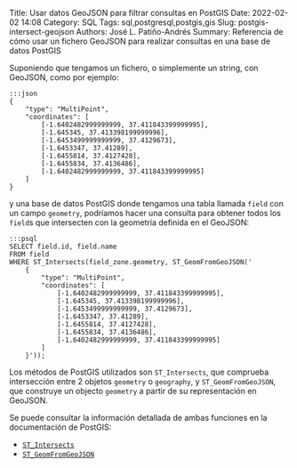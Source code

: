 Title: Usar datos GeoJSON para filtrar consultas en PostGIS
Date: 2022-02-02 14:08
Category: SQL
Tags: sql,postgresql,postgis,gis
Slug: postgis-intersect-geojson
Authors: José L. Patiño-Andrés
Summary: Referencia de cómo usar un fichero GeoJSON para realizar consultas en una base de datos PostGIS

Suponiendo que tengamos un fichero, o simplemente un string, con GeoJSON, como por ejemplo:

    :::json
    {
        "type": "MultiPoint", 
        "coordinates": [
            [-1.6402482999999999, 37.411843399999995], 
            [-1.645345, 37.413398199999996], 
            [-1.6453499999999999, 37.4129673], 
            [-1.6453347, 37.41289], 
            [-1.6455814, 37.4127428], 
            [-1.6455834, 37.4136486],
            [-1.6402482999999999, 37.411843399999995]
        ]
    }

y una base de datos PostGIS donde tengamos una tabla llamada `field` con un campo `geometry`,
podríamos hacer una consulta para obtener todos los `field`s que intersecten con la geometría
definida en el GeoJSON:

    :::psql
    SELECT field.id, field.name 
    FROM field 
    WHERE ST_Intersects(field_zone.geometry, ST_GeomFromGeoJSON('
        {
            "type": "MultiPoint", 
            "coordinates": [
                [-1.6402482999999999, 37.411843399999995], 
                [-1.645345, 37.413398199999996], 
                [-1.6453499999999999, 37.4129673], 
                [-1.6453347, 37.41289], 
                [-1.6455814, 37.4127428], 
                [-1.6455834, 37.4136486],
                [-1.6402482999999999, 37.411843399999995]
            ]
        }'));

Los métodos de PostGIS utilizados son `ST_Intersects`, que comprueba intersección entre 2
objetos `geometry` o `geography`, y `ST_GeomFromGeoJSON`, que construye un objecto `geometry`
a partir de su representación en GeoJSON.

Se puede consultar la información detallada de ambas funciones en la documentación de PostGIS:

- [`ST_Intersects`](https://postgis.net/docs/ST_Intersects.html)
- [`ST_GeomFromGeoJSON`](https://postgis.net/docs/ST_GeomFromGeoJSON.html)
